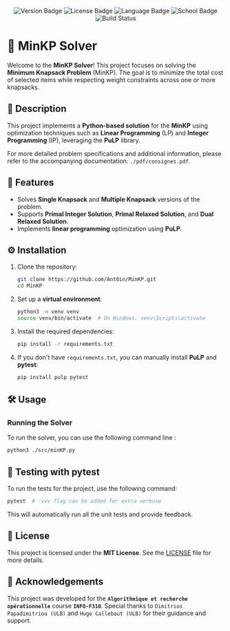 <!-- markdownlint-disable MD033 MD041 -->

<!-- pretty badges -->
<div align="center">
  <img src="https://img.shields.io/badge/Version-1.0.0_alpha-red" alt="Version Badge">
  <img src="https://img.shields.io/badge/License-MIT-dark_green.svg" alt="License Badge"/>
  <img src="https://img.shields.io/badge/Language-Python--3.12-blue" alt="Language Badge"/>
  <img src="https://img.shields.io/badge/School-ULB-yellow" alt="School Badge"/>
  <img src="https://github.com/Ant0in/MinKP/actions/workflows/ci.yml/badge.svg" alt="Build Status"/>
</div>

# 🧳 MinKP Solver

Welcome to the **MinKP Solver**! This project focuses on solving the **Minimum Knapsack Problem** (MinKP). The goal is to minimize the total cost of selected items while respecting weight constraints across one or more knapsacks.

## 📜 Description

This project implements a **Python-based solution** for the **MinKP** using optimization techniques such as **Linear Programming** (LP) and **Integer Programming** (IP), leveraging the **PuLP** library.

For more detailed problem specifications and additional information, please refer to the accompanying documentation: `./pdf/consignes.pdf`.

## 🚀 Features

- Solves **Single Knapsack** and **Multiple Knapsack** versions of the problem.
- Supports **Primal Integer Solution**, **Primal Relaxed Solution**, and **Dual Relaxed Solution**.
- Implements **linear programming** optimization using **PuLP**.

## ⚙️ Installation

1. Clone the repository:

    ```bash
    git clone https://github.com/Ant0in/MinKP.git
    cd MinKP
    ```

2. Set up a **virtual environment**:

    ```bash
    python3 -m venv venv
    source venv/bin/activate  # On Windows: venv\Scripts\activate
    ```

3. Install the required dependencies:

    ```bash
    pip install -r requirements.txt
    ```

4. If you don't have `requirements.txt`, you can manually install **PuLP** and **pytest**:

    ```bash
    pip install pulp pytest
    ```

## 🛠️ Usage

### Running the Solver

To run the solver, you can use the following command line :

```bash
python3 ./src/minKP.py
```


## 🧪 Testing with pytest

To run the tests for the project, use the following command:

```bash
pytest  # -vvv flag can be added for extra verbose
```

This will automatically run all the unit tests and provide feedback.

## 📄 License

This project is licensed under the **MIT License**. See the [LICENSE](LICENSE) file for more details.

## 🙏 Acknowledgements

This project was developed for the **`Algorithmique et recherche opérationnelle`** course **`INFO-F310`**. Special thanks to `Dimitrios Papadimitriou (ULB)` and `Hugo Callebaut (ULB)` for their guidance and support.
